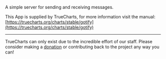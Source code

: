 A simple server for sending and receiving messages.

This App is supplied by TrueCharts, for more information visit the manual: [https://truecharts.org/charts/stable/gotify](https://truecharts.org/charts/stable/gotify)

---

TrueCharts can only exist due to the incredible effort of our staff.
Please consider making a [donation](https://truecharts.org/about/sponsor) or contributing back to the project any way you can!

